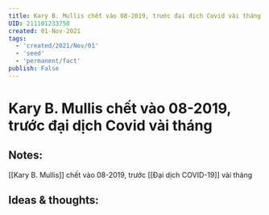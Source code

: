 ```yaml
---
title: Kary B. Mullis chết vào 08-2019, trước đại dịch Covid vài tháng
UID: 211101233758
created: 01-Nov-2021
tags:
  - 'created/2021/Nov/01'
  - 'seed'
  - 'permanent/fact'
publish: False
---
```

# Kary B. Mullis chết vào 08-2019, trước đại dịch Covid vài tháng

## Notes:
[[Kary B. Mullis]] chết vào 08-2019, trước [[Đại dịch COVID-19]] vài tháng

## Ideas & thoughts:


